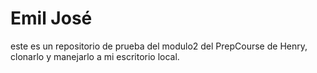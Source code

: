 # Emil José
este es un repositorio de prueba del modulo2 del PrepCourse de Henry, clonarlo y manejarlo a mi escritorio local.
